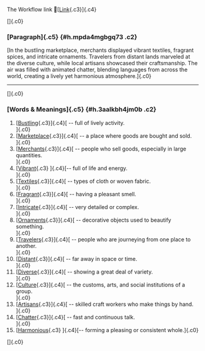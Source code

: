 The Workflow link
👏[[Link](https://www.google.com/url?q=http://www.google.com&sa=D&source=editors&ust=1758533439148539&usg=AOvVaw1PAtl5LU52yH8MNybUYr_e){.c3}]{.c4}

[]{.c0}

### [Paragraph]{.c5} {#h.mpda4mgbgq73 .c2}

[In the bustling marketplace, merchants displayed vibrant textiles,
fragrant spices, and intricate ornaments. Travelers from distant lands
marveled at the diverse culture, while local artisans showcased their
craftsmanship. The air was filled with animated chatter, blending
languages from across the world, creating a lively yet harmonious
atmosphere.]{.c0}

------------------------------------------------------------------------

[]{.c0}

### [Words & Meanings]{.c5} {#h.3aalkbh4jm0b .c2}

1.  [[Bustling](https://www.google.com/url?q=http://www.google.com&sa=D&source=editors&ust=1758533439149250&usg=AOvVaw3YDuLoI0KdecIHBHrWt2Fo){.c3}]{.c4}[ --
    full of lively activity.\
    ]{.c0}
2.  [[Marketplace](https://www.google.com/url?q=http://www.google.com&sa=D&source=editors&ust=1758533439149400&usg=AOvVaw2THjkaywGBnk3ZvdtNsaZ7){.c3}]{.c4}[ --
    a place where goods are bought and sold.\
    ]{.c0}
3.  [[Merchants](https://www.google.com/url?q=http://www.google.com&sa=D&source=editors&ust=1758533439149513&usg=AOvVaw0jhWAyQbnQJnQqlZEX2eik){.c3}]{.c4}[ --
    people who sell goods, especially in large quantities.\
    ]{.c0}
4.  [[Vibrant](https://www.google.com/url?q=http://www.google.com&sa=D&source=editors&ust=1758533439149630&usg=AOvVaw3wPAXxTQFsA1FM2zOgotiy){.c3}
    ]{.c4}[-- full of life and energy.\
    ]{.c0}
5.  [[Textiles](https://www.google.com/url?q=http://www.google.com&sa=D&source=editors&ust=1758533439149722&usg=AOvVaw12DEA_kqvNa_4Fu58Q7xni){.c3}]{.c4}[ --
    types of cloth or woven fabric.\
    ]{.c0}
6.  [[Fragrant](https://www.google.com/url?q=http://www.google.com&sa=D&source=editors&ust=1758533439149824&usg=AOvVaw0ZvYPc1ugvpYkxaW3bn5Q9){.c3}]{.c4}[ --
    having a pleasant smell.\
    ]{.c0}
7.  [[Intricate](https://www.google.com/url?q=http://www.google.com&sa=D&source=editors&ust=1758533439149915&usg=AOvVaw1Zd2FljBBuf0mhEeh78EGQ){.c3}]{.c4}[ --
    very detailed or complex.\
    ]{.c0}
8.  [[Ornaments](https://www.google.com/url?q=http://www.google.com&sa=D&source=editors&ust=1758533439150009&usg=AOvVaw3VKjayqL6ejN2vW1VDn95Y){.c3}]{.c4}[ --
    decorative objects used to beautify something.\
    ]{.c0}
9.  [[Travelers](https://www.google.com/url?q=http://www.google.com&sa=D&source=editors&ust=1758533439150120&usg=AOvVaw3bzgjA4FfahTJ6_Dyzm4aR){.c3}]{.c4}[ --
    people who are journeying from one place to another.\
    ]{.c0}
10. [[Distant](https://www.google.com/url?q=http://www.google.com&sa=D&source=editors&ust=1758533439150272&usg=AOvVaw3fsMP59MEVmmDgynA-ufVB){.c3}]{.c4}[ --
    far away in space or time.\
    ]{.c0}
11. [[Diverse](https://www.google.com/url?q=http://www.google.com&sa=D&source=editors&ust=1758533439150372&usg=AOvVaw31Cbf_t4xmZ_yAJhbfuAFQ){.c3}]{.c4}[ --
    showing a great deal of variety.\
    ]{.c0}
12. [[Culture](https://www.google.com/url?q=http://www.google.com&sa=D&source=editors&ust=1758533439150470&usg=AOvVaw0Sq688iSAb_RVKz8O8RBh4){.c3}]{.c4}[ --
    the customs, arts, and social institutions of a group.\
    ]{.c0}
13. [[Artisans](https://www.google.com/url?q=http://www.google.com&sa=D&source=editors&ust=1758533439150584&usg=AOvVaw1x8DAL9RM1NXNKrMVRZnl0){.c3}]{.c4}[ --
    skilled craft workers who make things by hand.\
    ]{.c0}
14. [[Chatter](https://www.google.com/url?q=http://www.google.com&sa=D&source=editors&ust=1758533439150689&usg=AOvVaw3ufT0ntKJn3cr-6OVH31HT){.c3}]{.c4}[ --
    fast and continuous talk.\
    ]{.c0}
15. [[Harmonious](https://www.google.com/url?q=http://www.google.com&sa=D&source=editors&ust=1758533439150783&usg=AOvVaw2xRV0xXnEzcqmCN7cFwqHM){.c3}
    ]{.c4}[-- forming a pleasing or consistent whole.]{.c0}

[]{.c0}

